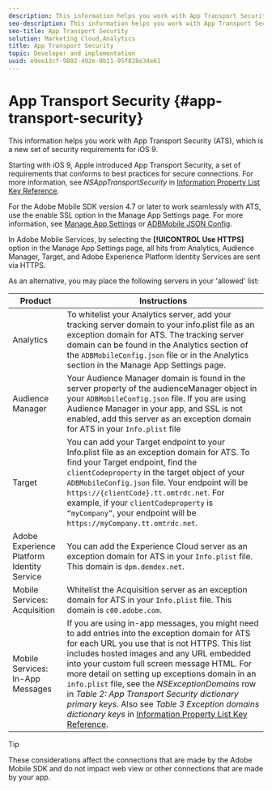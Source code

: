 ```yaml
---
description: This information helps you work with App Transport Security (ATS), which is a new set of security requirements for iOS 9.
seo-description: This information helps you work with App Transport Security (ATS), which is a new set of security requirements for iOS 9.
seo-title: App Transport Security
solution: Marketing Cloud,Analytics
title: App Transport Security
topic: Developer and implementation
uuid: e9ee13cf-9802-492e-8b11-95f028e34e61
---
```


# App Transport Security {#app-transport-security}

This information helps you work with App Transport Security (ATS), which is a new set of security requirements for iOS 9.

Starting with iOS 9, Apple introduced App Transport Security, a set of requirements that conforms to best practices for secure connections. For more information, see *NSAppTransportSecurity* in [Information Property List Key Reference](https://developer.apple.com/library/prerelease/ios/technotes/App-Transport-Security-Technote/). 

For the Adobe Mobile SDK version 4.7 or later to work seamlessly with ATS, use the enable SSL option in the Manage App Settings page. For more information, see [Manage App Settings](/help/using/c-manage-app-settings/c-manage-app-settings.md) or [ADBMobile JSON Config](/help/ios/configuration/json-config/json-config.md).

In Adobe Mobile Services, by selecting the **[!UICONTROL Use HTTPS]** option in the Manage App Settings page, all hits from Analytics, Audience Manager, Target, and Adobe Experience Platform Identity Services are sent via HTTPS.

As an alternative, you may place the following servers in your 'allowed' list: 

| Product | Instructions |
|--- |--- |
|Analytics|To whitelist your  Analytics server, add your tracking server domain to your  info.plist file as an exception domain for ATS.  The tracking server domain can be found in the  Analytics section of the  `ADBMobileConfig.json` file or in the  Analytics section in the  Manage App Settings page.|
|Audience Manager|Your  Audience Manager domain is found in the server property of the  audienceManager object in your `ADBMobileConfig.json` file.  If you are using  Audience Manager in your app, and SSL is not enabled, add this server as an exception domain for ATS in your  `Info.plist` file|
|Target|You can add your  Target endpoint to your  Info.plist file as an exception domain for ATS.  To find your  Target endpoint, find the `clientCodeproperty` in the target object of your `ADBMobileConfig.json` file. Your endpoint will be `https://{clientCode}.tt.omtrdc.net`.  For example, if your `clientCodeproperty` is `“myCompany”`, your endpoint will be `https://myCompany.tt.omtrdc.net`.|
|Adobe Experience Platform Identity Service|You can add the  Experience Cloud server as an exception domain for ATS in your  `Info.plist` file. This domain is `dpm.demdex.net`.|
|Mobile Services: Acquisition|Whitelist the Acquisition server as an exception domain for ATS in your  `Info.plist` file. This domain is `c00.adobe.com`.|
|Mobile Services: In-App Messages|If you are using in-app messages, you might need to add entries into the exception domain for ATS for each URL you use that is not HTTPS. This list includes hosted images and any URL embedded into your custom full screen message HTML.  For more detail on setting up exceptions domain in an `info.plist` file, see the *NSExceptionDomains* row in *Table 2: App Transport Security dictionary primary keys*. Also see *Table 3  Exception domains dictionary keys* in [Information Property List Key Reference](https://developer.apple.com/library/prerelease/ios/technotes/App-Transport-Security-Technote/).|

>[!TIP]
>
>These considerations affect the connections that are made by the Adobe Mobile SDK and do not impact web view or other connections that are made by your app.

